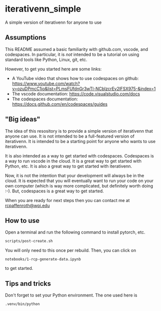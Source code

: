# iterativenn_simple
A simple version of iterativenn for anyone to use

## Assumptions

This README assumed a basic familiarity with github.com, vscode, and codespaces.  In particular, it is *not* intended to be a tutorial on using standard tools like Python, Linux, git, etc.  

However, to get you started here are some links:

- A YouTube video that shows how to use codespaces on github: https://www.youtube.com/watch?v=ozuDPmcC1io&list=PLmsFUfdnGr3wTl-NCblzcrEv2lFSX975-&index=1
- The vscode documentation: https://code.visualstudio.com/docs
- The codespaces documentation: https://docs.github.com/en/codespaces/guides

## "Big ideas"

The idea of this resository is to provide a simple version of iterativenn that anyone can use.  It is not intended to be a full-featured version of iterativenn.  It is intended to be a starting point for anyone who wants to use iterativenn.

It is also intended as a way to get started with codespaces.  Codespaces is a way to run vscode in the cloud.  It is a great way to get started with Python, etc.  It is also a great way to get started with iterativenn.

Now, it is not the intention that your development will always be in the cloud.  It is expected that you will eventually want to run your code on your own computer (which is way more complicated, but definitely worth doing :-).  But, codespaces is a great way to get started.

When you are ready for next steps then you can contact me at rcpaffenroth@wpi.edu

## How to use

Open a terminal and run the following command to install pytorch, etc.

```bash
scripts/post-create.sh
```

You will only need to this once per rebuild.  Then, you can click on

```
notebooks/1-rcp-generate-data.ipynb
```
to get started.

## Tips and tricks

Don't forget to set your Python environment.  The one used here is

```
.venv/bin/python
```


